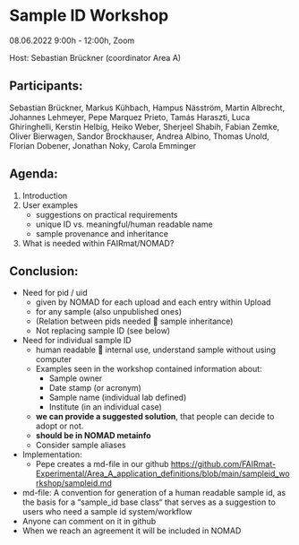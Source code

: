 # Sample ID Workshop 

08.06.2022 9:00h - 12:00h, Zoom

Host: Sebastian Brückner (coordinator Area A)

## Participants:

Sebastian Brückner, Markus Kühbach, Hampus Näsström, Martin Albrecht, Johannes Lehmeyer, Pepe Marquez Prieto, Tamás Haraszti, Luca Ghiringhelli, Kerstin Helbig, Heiko Weber, Sherjeel Shabih, Fabian Zemke, Oliver Bierwagen, Sandor Brockhauser, Andrea Albino, Thomas Unold, Florian Dobener, Jonathan Noky, Carola Emminger

## Agenda:
1. Introduction 
2. User examples
    - suggestions on practical requirements
    - unique ID vs. meaningful/human readable name 
    - sample provenance and inheritance
3. What is needed within FAIRmat/NOMAD?

## Conclusion:

-	Need for pid / uid
    -	given by NOMAD for each upload and each entry within Upload
    -	for any sample (also unpublished ones)
    -	(Relation between pids needed  sample inheritance)
    -	Not replacing sample ID (see below)
-	Need for individual sample ID 
    -	human readable  internal use, understand sample without using computer
    -	Examples seen in the workshop contained information about:
        -	Sample owner
        -	Date stamp (or acronym)
        -	Sample name (individual lab defined)
        -	Institute (in an individual case)
    -	**we can provide a suggested solution**, that people can decide to adopt or not.
    -	**should be in NOMAD metainfo**
    -	Consider sample aliases
-	Implementation:
    -	Pepe creates a md-file in our github  https://github.com/FAIRmat-Experimental/Area_A_application_definitions/blob/main/sampleid_workshop/sampleid.md
-	md-file: A convention for generation of a human readable sample id, as the basis for a “sample_id base class“ that serves as a suggestion to users who need a sample id system/workflow
-	Anyone can comment on it in github
-	When we reach an agreement it will be included in NOMAD 





